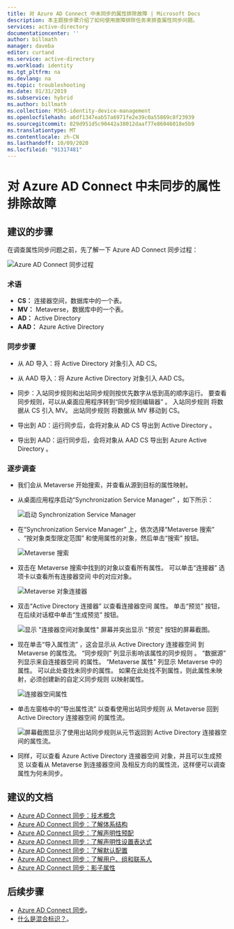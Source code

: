 ```yaml
---
title: 对 Azure AD Connect 中未同步的属性排除故障 | Microsoft Docs
description: 本主题按步骤介绍了如何使用故障排除任务来排查属性同步问题。
services: active-directory
documentationcenter: ''
author: billmath
manager: daveba
editor: curtand
ms.service: active-directory
ms.workload: identity
ms.tgt_pltfrm: na
ms.devlang: na
ms.topic: troubleshooting
ms.date: 01/31/2019
ms.subservice: hybrid
ms.author: billmath
ms.collection: M365-identity-device-management
ms.openlocfilehash: a6df1347eab57a6971fe2e39c0a55869c8f23939
ms.sourcegitcommit: 829d951d5c90442a38012daaf77e86046018e5b9
ms.translationtype: MT
ms.contentlocale: zh-CN
ms.lasthandoff: 10/09/2020
ms.locfileid: "91317481"
---
```

# <a name="troubleshoot-an-attribute-not-synchronizing-in-azure-ad-connect"></a>对 Azure AD Connect 中未同步的属性排除故障

## <a name="recommended-steps"></a>**建议的步骤**

在调查属性同步问题之前，先了解一下 Azure AD Connect  同步过程：

  ![Azure AD Connect 同步过程](media/tshoot-connect-attribute-not-syncing/tshoot-connect-attribute-not-syncing/syncingprocess.png)

### <a name="terminology"></a>**术语**

* **CS：** 连接器空间，数据库中的一个表。
* **MV：** Metaverse，数据库中的一个表。
* **AD：** Active Directory
* **AAD：** Azure Active Directory

### <a name="synchronization-steps"></a>**同步步骤**

* 从 AD 导入：将 Active Directory 对象引入 AD CS。

* 从 AAD 导入：将 Azure Active Directory 对象引入 AAD CS。

* 同步：入站同步规则和出站同步规则按优先数字从低到高的顺序运行。   要查看同步规则，可以从桌面应用程序转到“同步规则编辑器”  。 入站同步规则  将数据从 CS 引入 MV。 出站同步规则  将数据从 MV 移动到 CS。

* 导出到 AD：运行同步后，会将对象从 AD CS 导出到 Active Directory  。

* 导出到 AAD：运行同步后，会将对象从 AAD CS 导出到 Azure Active Directory  。

### <a name="step-by-step-investigation"></a>**逐步调查**

* 我们会从 Metaverse  开始搜索，并查看从源到目标的属性映射。

* 从桌面应用程序启动“Synchronization Service Manager”  ，如下所示：

  ![启动 Synchronization Service Manager](media/tshoot-connect-attribute-not-syncing/tshoot-connect-attribute-not-syncing/startmenu.png)

* 在“Synchronization Service Manager”  上，依次选择“Metaverse 搜索”  、“按对象类型限定范围”  和使用属性的对象，然后单击“搜索”  按钮。

  ![Metaverse 搜索](media/tshoot-connect-attribute-not-syncing/tshoot-connect-attribute-not-syncing/mvsearch.png)

* 双击在 Metaverse  搜索中找到的对象以查看所有属性。 可以单击“连接器”  选项卡以查看所有连接器空间  中的对应对象。

  ![Metaverse 对象连接器](media/tshoot-connect-attribute-not-syncing/tshoot-connect-attribute-not-syncing/mvattributes.png)

* 双击“Active Directory 连接器”  以查看连接器空间  属性。 单击“预览”  按钮，在后续对话框中单击“生成预览”  按钮。

  ![显示 "连接器空间对象属性" 屏幕并突出显示 "预览" 按钮的屏幕截图。](media/tshoot-connect-attribute-not-syncing/tshoot-connect-attribute-not-syncing/csattributes.png)

* 现在单击“导入属性流”  ，这会显示从 Active Directory 连接器空间  到 Metaverse  的属性流。 “同步规则”  列显示影响该属性的同步规则  。 “数据源”  列显示来自连接器空间  的属性。 “Metaverse 属性”  列显示 Metaverse  中的属性。 可以此处查找未同步的属性。 如果在此处找不到属性，则此属性未映射，必须创建新的自定义同步规则  以映射属性。

  ![连接器空间属性](media/tshoot-connect-attribute-not-syncing/tshoot-connect-attribute-not-syncing/cstomvattributeflow.png)

* 单击左窗格中的“导出属性流”  以查看使用出站同步规则  从 Metaverse  回到 Active Directory 连接器空间  的属性流。

  ![屏幕截图显示了使用出站同步规则从元节返回到 Active Directory 连接器空间的属性流。](media/tshoot-connect-attribute-not-syncing/tshoot-connect-attribute-not-syncing/mvtocsattributeflow.png)

* 同样，可以查看 Azure Active Directory 连接器空间  对象，并且可以生成预览  以查看从 Metaverse  到连接器空间  及相反方向的属性流，这样便可以调查属性为何未同步。

## <a name="recommended-documents"></a>**建议的文档**
* [Azure AD Connect 同步：技术概念](./how-to-connect-sync-technical-concepts.md)
* [Azure AD Connect 同步：了解体系结构](./concept-azure-ad-connect-sync-architecture.md)
* [Azure AD Connect 同步：了解声明性预配](./concept-azure-ad-connect-sync-declarative-provisioning.md)
* [Azure AD Connect 同步：了解声明性设置表达式](./concept-azure-ad-connect-sync-declarative-provisioning-expressions.md)
* [Azure AD Connect 同步：了解默认配置](./concept-azure-ad-connect-sync-default-configuration.md)
* [Azure AD Connect 同步：了解用户、组和联系人](./concept-azure-ad-connect-sync-user-and-contacts.md)
* [Azure AD Connect 同步：影子属性](./how-to-connect-syncservice-shadow-attributes.md)

## <a name="next-steps"></a>后续步骤

- [Azure AD Connect 同步](how-to-connect-sync-whatis.md)。
- [什么是混合标识？](whatis-hybrid-identity.md)。